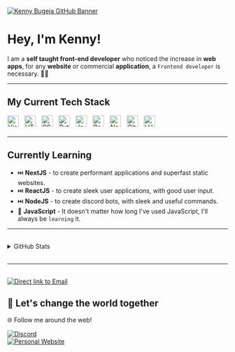 <a href="https://kenny.is-a.dev/">
  <img align="center" src="https://i.imgur.com/6RwiIfF.png" alt="Kenny Bugeja GitHub Banner"/>
</a>

# Hey, I'm Kenny!

I am a **self taught front-end developer** who noticed the increase in **web apps**, for any **website** or commercial **application**, a `Frontend developer` is necessary. 👨‍💻

---

## My Current Tech Stack

<img align="left" alt="Visual Studio Code" width="26px" src="https://cdn.jsdelivr.net/gh/devicons/devicon/icons/vscode/vscode-original.svg" style="padding-right:10px;" />
<img align="left" alt="HTML5" width="26px" src="https://cdn.jsdelivr.net/gh/devicons/devicon/icons/html5/html5-original.svg" style="padding-right:10px;" />
<img align="left" alt="CSS3" width="26px" src="https://cdn.jsdelivr.net/gh/devicons/devicon/icons/css3/css3-original.svg" style="padding-right:10px;" />
<img align="left" alt="Python" width="26px" src="https://cdn.jsdelivr.net/gh/devicons/devicon/icons/python/python-original.svg" style="padding-right:10px;" />
<img align="left" alt="JavaScript" width="26px" src="https://cdn.jsdelivr.net/gh/devicons/devicon/icons/javascript/javascript-original.svg" style="padding-right:10px;" />
<img align="left" alt="ReactJS" width="26px" src="https://cdn.jsdelivr.net/gh/devicons/devicon/icons/react/react-original.svg" style="padding-right:10px;" />
<img align="left" alt="NodeJS" width="26px" src="https://cdn.jsdelivr.net/gh/devicons/devicon/icons/nodejs/nodejs-original.svg" style="padding-right:10px;" />
<img align="left" alt="Git" width="26px" src="https://cdn.jsdelivr.net/gh/devicons/devicon/icons/git/git-original.svg" style="padding-right:10px;" />
<img align="left" alt="LUA" width="26px" src="https://cdn.jsdelivr.net/gh/devicons/devicon/icons/lua/lua-line.svg" style="padding-right:10px;" />

<br/>
<br/>

---

## Currently Learning

- ⏭️ **NextJS** - to create performant applications and superfast static websites.
- ⏭️ **ReactJS** - to create sleek user applications, with good user input.
- ⏭️ **NodeJS** - to create discord bots, with sleek and useful commands.
- 🦾 **JavaScript** - It doesn't matter how long I've used JavaScript, I'll always be `learning` it.

---

<br />

<details>
  <summary> GitHub Stats</summary>

  <img align="center" alt="JesusMongeDev's GitHub stats" src="https://github-readme-stats.vercel.app/api?username=KennySB-dev&show_icons=true&hide_border=true&title_color=0571f8&icon_color=0571f8&bg_color=ffffff&text_color=0e2431" />
</a>
<a href="https://github.com/anuraghazra/convoychat">
  <img align="center" src="https://github-readme-stats.vercel.app/api/top-langs/?username=KennySB-dev" alt="Top Languages"/>
</a>

</details>

<br />

---

<br />

<a href="mailto:kenny@kenny.is-a.dev">
    <img
        src="https://img.shields.io/badge/Ask%20me-anything-1abc9c.svg"
        alt="Direct link to Email"
    >
</a>

## 🤗 Let's change the world together

🌐 Follow me around the web!

<a href="https://discord.com/users/681811851428102145">
    <img
        src="https://img.shields.io/badge/Discord-0464d8?style=for-the-badge&logo=discord&logoColor=blue"
        alt="Discord"
    >
</a>
<br/>
<a href="https://kenny.is-a.dev/">
    <img
        src="https://img.shields.io/badge/website-000000?style=for-the-badge&logo=About.me&logoColor=white"
        alt="Personal Website"
    >
</a>
